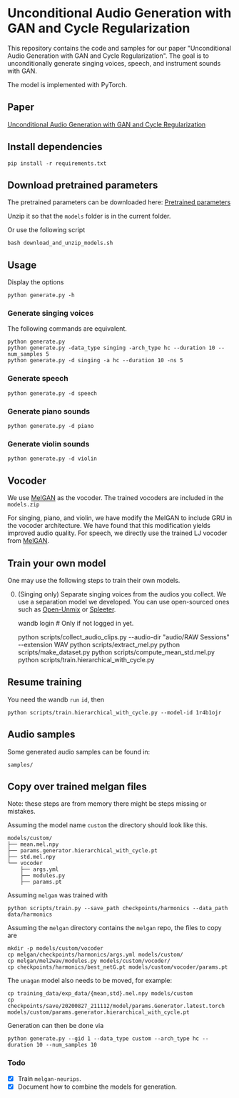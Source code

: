 Unconditional Audio Generation with GAN and Cycle Regularization
================================================================

This repository contains the code and samples for our paper "Unconditional Audio Generation with GAN and Cycle Regularization". The goal is to unconditionally generate singing voices, speech, and instrument sounds with GAN.

The model is implemented with PyTorch.

## Paper
[Unconditional Audio Generation with GAN and Cycle Regularization](https://arxiv.org/abs/2005.08526)

## Install dependencies
```
pip install -r requirements.txt
```

## Download pretrained parameters

The pretrained parameters can be downloaded here:
[Pretrained parameters](https://www.dropbox.com/s/sz8flqb9v4d7edz/models.zip)

Unzip it so that the `models` folder is in the current folder.


Or use the following script
```
bash download_and_unzip_models.sh
```

## Usage
Display the options
```
python generate.py -h
```

### Generate singing voices
The following commands are equivalent.
```
python generate.py
python generate.py -data_type singing -arch_type hc --duration 10 --num_samples 5
python generate.py -d singing -a hc --duration 10 -ns 5
```

### Generate speech
```
python generate.py -d speech
```

### Generate piano sounds
```
python generate.py -d piano
```

### Generate violin sounds
```
python generate.py -d violin
```

## Vocoder

We use [MelGAN](https://github.com/descriptinc/melgan-neurips) as the vocoder. The trained vocoders are included in the `models.zip`

For singing, piano, and violin, we have modify the MelGAN to include GRU in the vocoder architecture. We have found that this modification yields improved audio quality. For speech, we directly use the trained LJ vocoder from [MelGAN](https://github.com/descriptinc/melgan-neurips/blob/master/models).


## Train your own model

One may use the following steps to train their own models.

0. (Singing only) Separate singing voices from the audios you collect.
We use a separation model we developed. You can use open-sourced ones such as [Open-Unmix](https://github.com/sigsep/open-unmix-pytorch) or [Spleeter](https://github.com/deezer/spleeter).

    wandb login # Only if not logged in yet.

    python scripts/collect_audio_clips.py --audio-dir "audio/RAW Sessions" --extension WAV
    python scripts/extract_mel.py
    python scripts/make_dataset.py
    python scripts/compute_mean_std.mel.py
    python scripts/train.hierarchical_with_cycle.py


## Resume training
You need the wandb `run` `id`, then

    python scripts/train.hierarchical_with_cycle.py --model-id 1r4b1ojr


## Audio samples

Some generated audio samples can be found in:
```
samples/
```

## Copy over trained melgan files

Note: these steps are from memory there might be steps missing or mistakes.

Assuming the model name `custom` the directory should look like this.

    models/custom/
    ├── mean.mel.npy
    ├── params.generator.hierarchical_with_cycle.pt
    ├── std.mel.npy
    └── vocoder
        ├── args.yml
        ├── modules.py
        ├── params.pt

Assuming `melgan` was trained with

    python scripts/train.py --save_path checkpoints/harmonics --data_path data/harmonics

Assuming the `melgan` directory contains the `melgan` repo, the files to copy are

    mkdir -p models/custom/vocoder
    cp melgan/checkpoints/harmonics/args.yml models/custom/
    cp melgan/mel2wav/modules.py models/custom/vocoder/
    cp checkpoints/harmonics/best_netG.pt models/custom/vocoder/params.pt

The `unagan` model also needs to be moved, for example:

    cp training_data/exp_data/{mean,std}.mel.npy models/custom
    cp checkpoints/save/20200827_211112/model/params.Generator.latest.torch models/custom/params.generator.hierarchical_with_cycle.pt

Generation can then be done via

    python generate.py --gid 1 --data_type custom --arch_type hc --duration 10 --num_samples 10

### Todo
- [X] Train `melgan-neurips`.
- [X] Document how to combine the models for generation.
